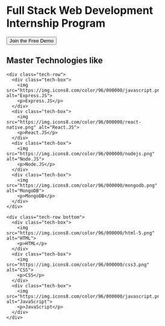 <!DOCTYPE html>
<html lang="en">
<head>
  <meta charset="UTF-8" />
  <meta name="viewport" content="width=device-width, initial-scale=1.0"/>
  <title>Full Stack Internship</title>
  <link rel="stylesheet" href="styles.css" />
  <style>
    * {
  box-sizing: border-box;
}

body {
  background: #061829;
  font-family: 'Segoe UI', sans-serif;
  color: #fff;
  text-align: center;
  margin: 0;
  padding: 0;
}

.container {
  padding: 20px;
}

h1 {
  font-size: 1.6rem;
  margin-bottom: 15px;
  color: #00e5ff;
}

.demo-button {
  background: #ff3c3c;
  color: white;
  padding: 10px 20px;
  border: none;
  font-size: 1rem;
  border-radius: 8px;
  cursor: pointer;
  margin: 15px 0;
}

h2 {
  margin: 25px 0 15px;
  font-size: 1rem;
  font-weight: normal;
  color: #ccc;
}

.tech-row {
  display: flex;
  flex-wrap: wrap;
  justify-content: center;
  gap: 15px;
  margin-bottom: 25px;
}

.tech-box {
  background: white;
  color: black;
  border-radius: 10px;
  padding: 10px;
  width: 90px;
  text-align: center;
}

.tech-box img {
  width: 50px;
  height: 50px;
}

.tech-box p {
  margin-top: 8px;
  font-weight: bold;
  font-size: 0.9rem;
}
  </style>
</head>
<body>
  <div class="container">
    <h1>Full Stack Web Development<br>Internship Program</h1>
    <button class="demo-button" onclick="showDemoAlert()">Join the Free Demo</button>
    <h2>Master Technologies like</h2>
    
    <div class="tech-row">
      <div class="tech-box">
        <img src="https://img.icons8.com/color/96/000000/javascript.png" alt="Express.JS">
        <p>Express.JS</p>
      </div>
      <div class="tech-box">
        <img src="https://img.icons8.com/color/96/000000/react-native.png" alt="React.JS">
        <p>React.JS</p>
      </div>
      <div class="tech-box">
        <img src="https://img.icons8.com/color/96/000000/nodejs.png" alt="Node.JS">
        <p>Node.JS</p>
      </div>
      <div class="tech-box">
        <img src="https://img.icons8.com/color/96/000000/mongodb.png" alt="MongoDB">
        <p>MongoDB</p>
      </div>
    </div>

    <div class="tech-row bottom">
      <div class="tech-box">
        <img src="https://img.icons8.com/color/96/000000/html-5.png" alt="HTML">
        <p>HTML</p>
      </div>
      <div class="tech-box">
        <img src="https://img.icons8.com/color/96/000000/css3.png" alt="CSS">
        <p>CSS</p>
      </div>
      <div class="tech-box">
        <img src="https://img.icons8.com/color/96/000000/javascript.png" alt="JavaScript">
        <p>JavaScript</p>
      </div>
    </div>
  </div>

  <script src="script.js">
    function showDemoAlert() {
  alert("Thank you for your interest! Our team will contact you soon.");
}
  </script>
</body>
</html>
